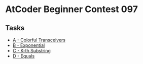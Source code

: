 # AtCoder Beginner Contest 097
## Tasks
- [A - Colorful Transceivers](https://beta.atcoder.jp/contests/abc097/tasks/abc097_a)
- [B - Exponential](https://beta.atcoder.jp/contests/abc097/tasks/abc097_b)
- [C - K-th Substring](https://beta.atcoder.jp/contests/abc097/tasks/arc097_a)
- [D - Equals](https://beta.atcoder.jp/contests/abc097/tasks/arc097_b)

